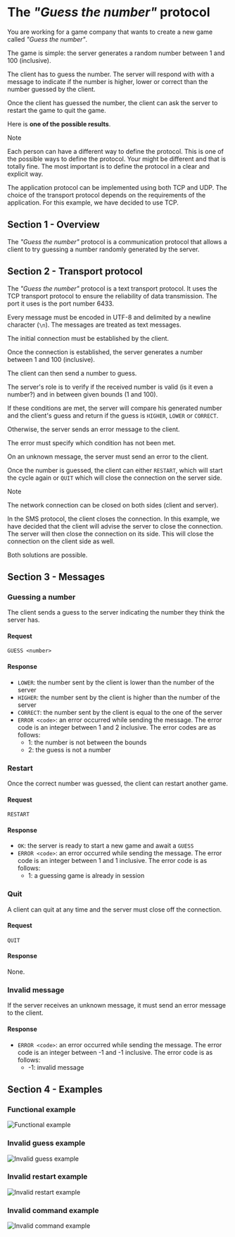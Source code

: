 # The _"Guess the number"_ protocol

You are working for a game company that wants to create a new game called
_"Guess the number"_.

The game is simple: the server generates a random number between 1 and 100
(inclusive).

The client has to guess the number. The server will respond with with a message
to indicate if the number is higher, lower or correct than the number guessed by
the client.

Once the client has guessed the number, the client can ask the server to restart
the game to quit the game.

Here is **one of the possible results**.

> [!NOTE]
>
> Each person can have a different way to define the protocol. This is one of
> the possible ways to define the protocol. Your might be different and that is
> totally fine. The most important is to define the protocol in a clear and
> explicit way.
>
> The application protocol can be implemented using both TCP and UDP. The choice
> of the transport protocol depends on the requirements of the application. For
> this example, we have decided to use TCP.

## Section 1 - Overview

The _"Guess the number"_ protocol is a communication protocol that allows a
client to try guessing a number randomly generated by the server.

## Section 2 - Transport protocol

The _"Guess the number"_ protocol is a text transport protocol. It uses the TCP
transport protocol to ensure the reliability of data transmission. The port it
uses is the port number 6433.

Every message must be encoded in UTF-8 and delimited by a newline character
(`\n`). The messages are treated as text messages.

The initial connection must be established by the client.

Once the connection is established, the server generates a number between 1 and
100 (inclusive).

The client can then send a number to guess.

The server's role is to verify if the received number is valid (is it even a
number?) and in between given bounds (1 and 100).

If these conditions are met, the server will compare his generated number and
the client's guess and return if the guess is `HIGHER`, `LOWER` or `CORRECT`.

Otherwise, the server sends an error message to the client.

The error must specify which condition has not been met.

On an unknown message, the server must send an error to the client.

Once the number is guessed, the client can either `RESTART`, which will start
the cycle again or `QUIT` which will close the connection on the server side.

> [!NOTE]
>
> The network connection can be closed on both sides (client and server).
>
> In the SMS protocol, the client closes the connection. In this example, we
> have decided that the client will advise the server to close the connection.
> The server will then close the connection on its side. This will close the
> connection on the client side as well.
>
> Both solutions are possible.

## Section 3 - Messages

### Guessing a number

The client sends a guess to the server indicating the number they think the
server has.

#### Request

```text
GUESS <number>
```

#### Response

- `LOWER`: the number sent by the client is lower than the number of the server
- `HIGHER`: the number sent by the client is higher than the number of the
  server
- `CORRECT`: the number sent by the client is equal to the one of the server
- `ERROR <code>`: an error occurred while sending the message. The error code is
  an integer between 1 and 2 inclusive. The error codes are as follows:
  - 1: the number is not between the bounds
  - 2: the guess is not a number

### Restart

Once the correct number was guessed, the client can restart another game.

#### Request

```text
RESTART
```

#### Response

- `OK`: the server is ready to start a new game and await a `GUESS`
- `ERROR <code>`: an error occurred while sending the message. The error code is
  an integer between 1 and 1 inclusive. The error code is as follows:
  - 1: a guessing game is already in session

### Quit

A client can quit at any time and the server must close off the connection.

#### Request

```text
QUIT
```

#### Response

None.

### Invalid message

If the server receives an unknown message, it must send an error message to the
client.

#### Response

- `ERROR <code>`: an error occurred while sending the message. The error code is
  an integer between -1 and -1 inclusive. The error code is as follows:
  - -1: invalid message

## Section 4 - Examples

### Functional example

![Functional example](./images/example-1-functional-example.png)

### Invalid guess example

![Invalid guess example](./images/example-2-invalid-guess.png)

### Invalid restart example

![Invalid restart example](./images/example-3-invalid-restart.png)

### Invalid command example

![Invalid command example](./images/example-4-invalid-command.png)
